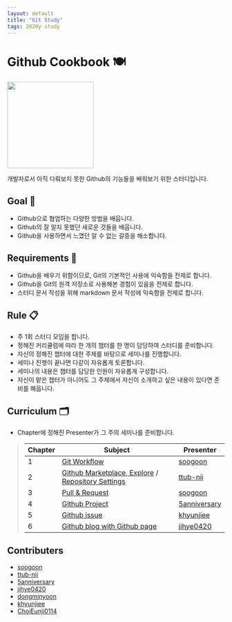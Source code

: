 ```yaml
---
layout: default
title: "Git Study"
tags: 2020y study
---
```


# Github Cookbook 🍽

<img src="https://github.githubassets.com/images/modules/logos_page/Octocat.png" width="200">

개발자로서 아직 다뤄보지 못한 Github의 기능들을 배워보기 위한 스터디입니다.

## Goal 🌟

- Github으로 협업하는 다양한 방법을 배웁니다.
- Github의 잘 알지 못했던 새로운 것들을 배웁니다.
- Github을 사용하면서 느꼈던 알 수 없는 갈증을 해소합니다.

## Requirements 📌

- Github을 배우기 위함이므로, Git의 기본적인 사용에 익숙함을 전제로 합니다.
- Github을 Git의 원격 저장소로 사용해본 경험이 있음을 전제로 합니다.
- 스터디 문서 작성을 위해 markdown 문서 작성에 익숙함을 전제로 합니다.

## Rule 📋

- 주 1회 스터디 모임을 합니다.
- 정해진 커리큘럼에 따라 한 개의 챕터를 한 명이 담당하여 스터디를 준비합니다.
- 자신의 정해진 챕터에 대한 주제를 바탕으로 세미나를 진행합니다.
- 세미나 진행이 끝나면 다같이 자유롭게 토론합니다.
- 세미나의 내용은 챕터를 담당한 인원이 자유롭게 구성합니다.
- 자신이 맡은 챕터가 아니어도 그 주제에서 자신이 소개하고 싶은 내용이 있다면 준비를 해옵니다.

## Curriculum 🗂

- Chapter에 정해진 Presenter가 그 주의 세미나를 준비합니다.

> | Chapter | Subject                 | Presenter      |
> | ------- | ----------------------- | -------------- |
> | 1       |       [Git Workflow](https://github.com/soogoon/Github-Cookbook/blob/master/Git-Github-Collaborating.md)       | [soogoon](https://github.com/soogoon) |
> | 2       | [Github Marketplace, Explore](https://github.com/soogoon/Github-Cookbook/blob/master/Github-Marketplace-Explore.md) / [Repository Settings](https://github.com/soogoon/Github-Cookbook/blob/master/Repository-Settings.md)  |   [ttub-nii](https://github.com/ttub-nii)  |
> | 3       | [Pull & Request](https://github.com/soogoon/Github-Cookbook/blob/master/Pull-Request.md) | [soogoon](https://github.com/soogoon) |
> | 4       | [Github Project](https://github.com/soogoon/Github-Cookbook/blob/master/About-Git-Project.md) | [5anniversary](https://github.com/5anniversary) |
> | 5       | [Github issue](https://github.com/soogoon/Github-Cookbook/blob/master/Github-Issue.md) | [khyunjiee](https://github.com/khyunjiee) |
> | 6       | [Github blog with Github page](https://github.com/soogoon/Github-Cookbook/blob/master/Github-blog-posting.md) | [jihye0420](https://github.com/jihye0420) |

## Contributers

- [soogoon](https://github.com/soogoon)
- [ttub-nii](https://github.com/ttub-nii)
- [5anniversary](https://github.com/5anniversary)
- [jihye0420](https://github.com/jihye0420)
- [dongminyoon](https://github.com/dongminyoon)
- [khyunjiee](https://github.com/khyunjiee)
- [ChoiEunji0114](https://github.com/ChoiEunji0114)

